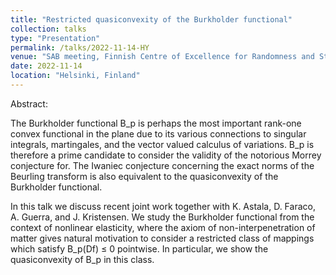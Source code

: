 ```yaml
---
title: "Restricted quasiconvexity of the Burkholder functional"
collection: talks
type: "Presentation"
permalink: /talks/2022-11-14-HY
venue: "SAB meeting, Finnish Centre of Excellence for Randomness and Structures"
date: 2022-11-14
location: "Helsinki, Finland"
---
```

Abstract:

The Burkholder functional B_p is perhaps the most important rank-one convex functional in the plane due to its various connections to singular integrals, martingales, and the vector valued calculus of variations. B_p is therefore a prime candidate to consider the validity of the notorious Morrey conjecture for. The Iwaniec conjecture concerning the exact norms of the Beurling transform is also equivalent to the quasiconvexity of the Burkholder functional.

In this talk we discuss recent joint work together with K. Astala, D. Faraco, A. Guerra, and J. Kristensen. We study the Burkholder functional from the context of nonlinear elasticity, where the axiom of non-interpenetration of matter gives natural motivation to consider a restricted class of mappings which satisfy B_p(Df) ≤ 0 pointwise. In particular, we show the quasiconvexity of B_p in this class.
